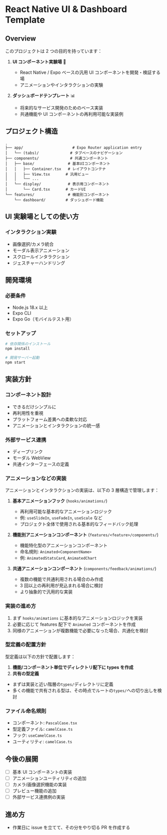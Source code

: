# React Native UI & Dashboard Template

## Overview

このプロジェクトは 2 つの目的を持っています：

1. **UI コンポーネント実験場** 🧪

   - React Native / Expo ベースの汎用 UI コンポーネントを開発・検証する場
   - アニメーションやインタラクションの実験

2. **ダッシュボードテンプレート** 📊
   - 将来的なサービス開発のためのベース実装
   - 共通機能や UI コンポーネントの再利用可能な実装例

## プロジェクト構造

```
.
├── app/                      # Expo Router application entry
│   └── (tabs)/              # タブベースのナビゲーション
├── components/              # 共通コンポーネント
│   ├── base/               # 基本UIコンポーネント
│   │   ├── Container.tsx   # レイアウトコンテナ
│   │   ├── View.tsx       # 汎用ビュー
│   │   └── ...
│   └── display/            # 表示用コンポーネント
│       └── Card.tsx       # カードUI
└── features/               # 機能別コンポーネント
    └── dashboard/         # ダッシュボード機能
```

## UI 実験場としての使い方

### インタラクション実験

- 画像選択/カメラ統合
- モーダル表示アニメーション
- スクロールインタラクション
- ジェスチャーハンドリング

## 開発環境

### 必要条件

- Node.js 18.x 以上
- Expo CLI
- Expo Go（モバイルテスト用）

### セットアップ

```bash
# 依存関係のインストール
npm install

# 開発サーバー起動
npm start
```

## 実装方針

### コンポーネント設計

- できるだけシンプルに
- 再利用性を重視
- プラットフォーム差異への柔軟な対応
- アニメーションとインタラクションの統一感

### 外部サービス連携

- ディープリンク
- モーダル WebView
- 共通インターフェースの定義

### アニメーションなどの実装

アニメーションとインタラクションの実装は、以下の 3 層構造で管理します：

1. **基本アニメーションフック** (`hooks/animations/`)

   - 再利用可能な基本的なアニメーションロジック
   - 例: `useSlideIn`, `useFadeIn`, `useScale` など
   - プロジェクト全体で使用される基本的なフィードバック処理

2. **機能別アニメーションコンポーネント** (`features/<feature>/components/`)

   - 機能特化型のアニメーションコンポーネント
   - 命名規則: `Animated<ComponentName>`
   - 例: `AnimatedStatsCard`, `AnimatedChart`

3. **共通アニメーションコンポーネント** (`components/feedback/animations/`)
   - 複数の機能で共通利用される場合のみ作成
   - 3 回以上の再利用が見込まれる場合に検討
   - より抽象的で汎用的な実装

### 実装の進め方

1. まず `hooks/animations` に基本的なアニメーションロジックを実装
2. 必要に応じて features 配下で `Animated` コンポーネントを作成
3. 同様のアニメーションが複数機能で必要になった場合、共通化を検討

### 型定義の配置方針

型定義は以下の方針で配置します：

1. **機能/コンポーネント単位でディレクトリ配下に types を作成**
2. **共有の型定義**

- まずは実装と近い階層の`types/`ディレクトリに定義
- 多くの機能で共有される型は、その時点でルートの`types/`への切り出しを検討

### ファイル命名規則

- コンポーネント: `PascalCase.tsx`
- 型定義ファイル: `camelCase.ts`
- フック: `useCamelCase.ts`
- ユーティリティ: `camelCase.ts`

## 今後の展開

- [ ] 基本 UI コンポーネントの実装
- [ ] アニメーションユーティリティの追加
- [ ] カメラ/画像選択機能の実装
- [ ] プレビュー機能の追加
- [ ] 外部サービス連携例の実装

## 進め方

- 作業日に issue を立てて、その分をやり切る PR を作成する
